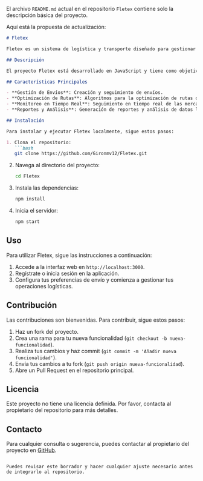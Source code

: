 El archivo `README.md` actual en el repositorio `Fletex` contiene solo la descripción básica del proyecto. 

Aquí está la propuesta de actualización:

```markdown
# Fletex

Fletex es un sistema de logística y transporte diseñado para gestionar y optimizar el envío y recepción de mercancías.

## Descripción

El proyecto Fletex está desarrollado en JavaScript y tiene como objetivo proporcionar una solución integral para la gestión de la logística y el transporte. Permite a las empresas planificar, ejecutar y monitorear sus operaciones logísticas de manera eficiente.

## Características Principales

- **Gestión de Envíos**: Creación y seguimiento de envíos.
- **Optimización de Rutas**: Algoritmos para la optimización de rutas de transporte.
- **Monitoreo en Tiempo Real**: Seguimiento en tiempo real de las mercancías.
- **Reportes y Análisis**: Generación de reportes y análisis de datos logísticos.

## Instalación

Para instalar y ejecutar Fletex localmente, sigue estos pasos:

1. Clona el repositorio:
   ```bash
   git clone https://github.com/Gironmv12/Fletex.git
   ```
2. Navega al directorio del proyecto:
   ```bash
   cd Fletex
   ```
3. Instala las dependencias:
   ```bash
   npm install
   ```
4. Inicia el servidor:
   ```bash
   npm start
   ```

## Uso

Para utilizar Fletex, sigue las instrucciones a continuación:

1. Accede a la interfaz web en `http://localhost:3000`.
2. Regístrate o inicia sesión en la aplicación.
3. Configura tus preferencias de envío y comienza a gestionar tus operaciones logísticas.

## Contribución

Las contribuciones son bienvenidas. Para contribuir, sigue estos pasos:

1. Haz un fork del proyecto.
2. Crea una rama para tu nueva funcionalidad (`git checkout -b nueva-funcionalidad`).
3. Realiza tus cambios y haz commit (`git commit -m 'Añadir nueva funcionalidad'`).
4. Envía tus cambios a tu fork (`git push origin nueva-funcionalidad`).
5. Abre un Pull Request en el repositorio principal.

## Licencia

Este proyecto no tiene una licencia definida. Por favor, contacta al propietario del repositorio para más detalles.

## Contacto

Para cualquier consulta o sugerencia, puedes contactar al propietario del proyecto en [GitHub](https://github.com/Gironmv12).

```

Puedes revisar este borrador y hacer cualquier ajuste necesario antes de integrarlo al repositorio.
